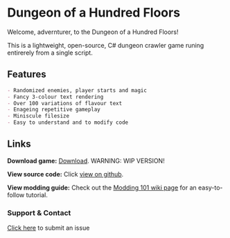 # Dungeon of a Hundred Floors

Welcome, advernturer, to the Dungeon of a Hundred Floors!

This is a lightweight, open-source, C# dungeon crawler game runing entirerely from a single script.

## Features
```markdown
- Randomized enemies, player starts and magic
- Fancy 3-colour text rendering
- Over 100 variations of flavour text
- Enageing repetitive gameplay
- Miniscule filesize
- Easy to understand and to modify code
```


## Links

**Download game:** [Download](https://github.com/HugoCortell/hundredfloordungeon/raw/master/game.exe). WARNING: WIP VERSION!

**View source code:** Click [view on github](https://github.com/HugoCortell/hundredfloordungeon/blob/master/game/game.cs).

**View modding guide:** Check out the [Modding 101 wiki page](https://github.com/HugoCortell/hundredfloordungeon/wiki/Modding-101) for an easy-to-follow tutorial.


### Support & Contact
[Click here](https://github.com/HugoCortell/hundredfloordungeon/issues) to submit an issue
